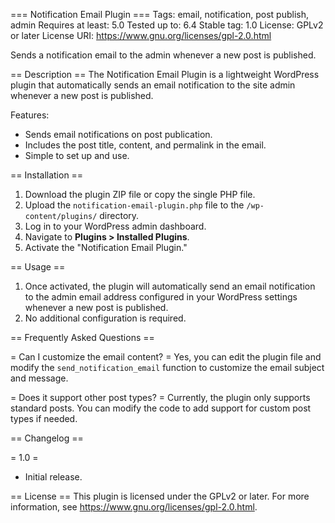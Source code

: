 === Notification Email Plugin ===
Tags: email, notification, post publish, admin
Requires at least: 5.0
Tested up to: 6.4
Stable tag: 1.0
License: GPLv2 or later
License URI: https://www.gnu.org/licenses/gpl-2.0.html

Sends a notification email to the admin whenever a new post is published.

== Description ==
The Notification Email Plugin is a lightweight WordPress plugin that automatically sends an email notification to the site admin whenever a new post is published. 

Features:
* Sends email notifications on post publication.
* Includes the post title, content, and permalink in the email.
* Simple to set up and use.

== Installation ==
1. Download the plugin ZIP file or copy the single PHP file.
2. Upload the `notification-email-plugin.php` file to the `/wp-content/plugins/` directory.
3. Log in to your WordPress admin dashboard.
4. Navigate to **Plugins > Installed Plugins**.
5. Activate the "Notification Email Plugin."

== Usage ==
1. Once activated, the plugin will automatically send an email notification to the admin email address configured in your WordPress settings whenever a new post is published.
2. No additional configuration is required.

== Frequently Asked Questions ==

= Can I customize the email content? =
Yes, you can edit the plugin file and modify the `send_notification_email` function to customize the email subject and message.

= Does it support other post types? =
Currently, the plugin only supports standard posts. You can modify the code to add support for custom post types if needed.

== Changelog ==

= 1.0 =
* Initial release.

== License ==
This plugin is licensed under the GPLv2 or later. For more information, see https://www.gnu.org/licenses/gpl-2.0.html.

